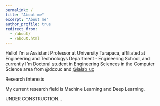 ```yaml
---
permalink: /
title: "About me"
excerpt: "About me"
author_profile: true
redirect_from: 
  - /about/
  - /about.html
---
```


Hello! I’m a Assistant Professor at University Tarapaca, affiliated at Engineering and Technologys Department - Engineering School, and currently I’m Doctoral student in Engineering Sciences in the Computer Science area from @dccuc and [@ialab_uc](https://twitter.com/IALab_UC)

Research interests

My current research field is Machine Learning and Deep Learning.


UNDER CONSTRUCTION...